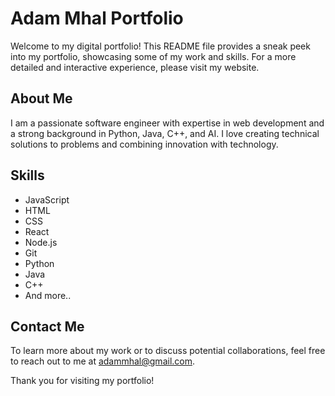 # Adam Mhal Portfolio

Welcome to my digital portfolio! This README file provides a sneak peek into my portfolio, showcasing some of my work and skills. For a more detailed and interactive experience, please visit my website.

## About Me
I am a passionate software engineer with expertise in web development and a strong background in Python, Java, C++, and AI. I love creating technical solutions to problems and combining innovation with technology.

## Skills
- JavaScript
- HTML
- CSS
- React
- Node.js
- Git
- Python
- Java
- C++
- And more..

## Contact Me
To learn more about my work or to discuss potential collaborations, feel free to reach out to me at [adammhal@gmail.com](mailto:email@example.com).

Thank you for visiting my portfolio!
